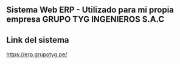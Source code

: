 ## Sistema Web ERP - Utilizado para mi propia empresa GRUPO TYG INGENIEROS S.A.C

## Link del sistema
https://erp.grupotyg.pe/
